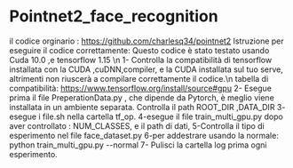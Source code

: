 # Pointnet2_face_recognition

il codice orginario : https://github.com/charlesq34/pointnet2
Istruzione per eseguire il codice correttamente:
Questo codice è stato testato usando Cuda 10.0 ,e tensorflow 1.15 \n
1- Controlla la compatibilità di tensorflow installata con la CUDA ,cuDNN,compiler, e la CUDA installata sul tuo serve, altrimenti non riuscerà a compilare correttamente il codice.\n
tabella di compatibilità: https://www.tensorflow.org/install/source#gpu
2- Esegue prima il file PreperationData.py , che dipende da Pytorch, è meglio viene installata in un ambiente separata. Controlla il path ROOT_DIR ,DATA_DIR
3- esegue i file.sh nella cartella tf_op.
4-esegue il file train_multi_gpu.py dopo aver controllato : NUM_CLASSES, e il path di dati,
5-Controlla il tipo di esperimento nel file face_dataset.py
6-per addestrare usando la normale: python train_multi_gpu.py --normal
7- Pulisci la cartella log prima ogni esperimento.


